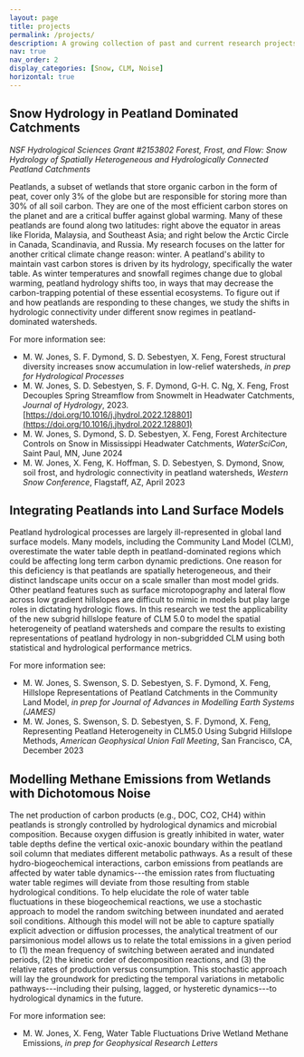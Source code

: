 ```yaml
---
layout: page
title: projects
permalink: /projects/
description: A growing collection of past and current research projects.
nav: true
nav_order: 2
display_categories: [Snow, CLM, Noise]
horizontal: true
---
```


## Snow Hydrology in Peatland Dominated Catchments
*NSF Hydrological Sciences Grant #2153802 Forest, Frost, and Flow: Snow Hydrology of Spatially Heterogeneous and Hydrologically Connected Peatland Catchments*

Peatlands, a subset of wetlands that store organic carbon in the form of peat, cover only 3% of the globe but are responsible for storing more than 30% of all soil carbon. They are one of the most efficient carbon stores on the planet and are a critical buffer against global warming. Many of these peatlands are found along two latitudes: right above the equator in areas like Florida, Malaysia, and Southeast Asia; and right below the Arctic Circle in Canada, Scandinavia, and Russia. My research focuses on the latter for another critical climate change reason: winter. A peatland's ability to maintain vast carbon stores is driven by its hydrology, specifically the water table. As winter temperatures and snowfall regimes change due to global warming, peatland hydrology shifts too, in ways that may decrease the carbon-trapping potential of these essential ecosystems. To figure out if and how peatlands are responding to these changes, we study the shifts in hydrologic connectivity under different snow regimes in peatland-dominated watersheds. 

For more information see:
- M. W. Jones, S. F. Dymond, S. D. Sebestyen, X. Feng, Forest structural diversity increases snow accumulation in low-relief watersheds, *in prep for Hydrological Processes*
- M. W. Jones, S. D. Sebestyen, S. F. Dymond, G-H. C. Ng, X. Feng, Frost Decouples Spring Streamflow from Snowmelt in Headwater Catchments, *Journal of Hydrology*, 2023. [https://doi.org/10.1016/j.jhydrol.2022.128801](https://doi.org/10.1016/j.jhydrol.2022.128801)
- M. W. Jones, S. Dymond, S. D. Sebestyen, X. Feng, Forest Architecture Controls on Snow in Mississippi Headwater Catchments, *WaterSciCon*, Saint Paul, MN, June 2024
- M. W. Jones, X. Feng, K. Hoffman, S. D. Sebestyen, S. Dymond, Snow, soil frost, and hydrologic connectivity in peatland watersheds, *Western Snow Conference*, Flagstaff, AZ, April 2023

## Integrating Peatlands into Land Surface Models

Peatland hydrological processes are largely ill-represented in global land surface models. Many models, including the Community Land Model (CLM), overestimate the water table depth in peatland-dominated regions which could be affecting long term carbon dynamic predictions. One reason for this deficiency is that peatlands are spatially heterogeneous, and their distinct landscape units occur on a scale smaller than most model grids. Other peatland features such as surface microtopography and lateral flow across low gradient hillslopes are difficult to mimic in models but play large roles in dictating hydrologic flows. In this research we test the applicability of the new subgrid hillslope feature of CLM 5.0 to model the spatial heterogeneity of peatland watersheds and compare the results to existing representations of peatland hydrology in non-subgridded CLM using both statistical and hydrological performance metrics. 

For more information see:
- M. W. Jones, S. Swenson, S. D. Sebestyen, S. F. Dymond, X. Feng, Hillslope Representations of Peatland Catchments in the Community Land Model, *in prep for Journal of Advances in Modelling Earth Systems (JAMES)*
- M. W. Jones, S. Swenson, S. D. Sebestyen, S. F. Dymond, X. Feng, Representing Peatland Heterogeneity in CLM5.0 Using Subgrid Hillslope Methods, *American Geophysical Union Fall Meeting*, San Francisco, CA, December 2023

## Modelling Methane Emissions from Wetlands with Dichotomous Noise
The net production of carbon products (e.g., DOC, CO2, CH4) within peatlands is strongly controlled by hydrological dynamics and microbial composition. Because oxygen diffusion is greatly inhibited in water, water table depths define the vertical oxic-anoxic boundary within the peatland soil column that mediates different metabolic pathways. As a result of these hydro-biogeochemical interactions, carbon emissions from peatlands are affected by water table dynamics---the emission rates from fluctuating water table regimes will deviate from those resulting from stable hydrological conditions. To help elucidate the role of water table fluctuations in these biogeochemical reactions, we use a stochastic approach to model the random switching between inundated and aerated soil conditions. Although this model will not be able to capture spatially explicit advection or diffusion processes, the analytical treatment of our parsimonious model allows us to relate the total emissions in a given period to (1) the mean frequency of switching between aerated and inundated periods, (2) the kinetic order of decomposition reactions, and (3) the relative rates of production versus consumption. This stochastic approach will lay the groundwork for predicting the temporal variations in metabolic pathways---including their pulsing, lagged, or hysteretic dynamics---to hydrological dynamics in the future. 

For more information see:
- M. W. Jones, X. Feng, Water Table Fluctuations Drive Wetland Methane Emissions, *in prep for Geophysical Research Letters*


